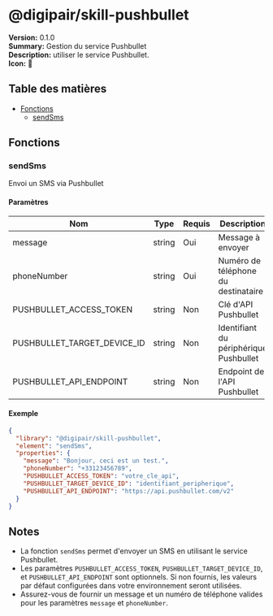 # @digipair/skill-pushbullet

**Version:** 0.1.0  
**Summary:** Gestion du service Pushbullet  
**Description:** utiliser le service Pushbullet.  
**Icon:** 💬

## Table des matières

- [Fonctions](#fonctions)
  - [sendSms](#sendsms)

## Fonctions

### sendSms

Envoi un SMS via Pushbullet

#### Paramètres

| Nom                         | Type   | Requis | Description                            |
| --------------------------- | ------ | ------ | -------------------------------------- |
| message                     | string | Oui    | Message à envoyer                      |
| phoneNumber                 | string | Oui    | Numéro de téléphone du destinataire    |
| PUSHBULLET_ACCESS_TOKEN     | string | Non    | Clé d'API Pushbullet                   |
| PUSHBULLET_TARGET_DEVICE_ID | string | Non    | Identifiant du périphérique Pushbullet |
| PUSHBULLET_API_ENDPOINT     | string | Non    | Endpoint de l'API Pushbullet           |

#### Exemple

```json
{
  "library": "@digipair/skill-pushbullet",
  "element": "sendSms",
  "properties": {
    "message": "Bonjour, ceci est un test.",
    "phoneNumber": "+33123456789",
    "PUSHBULLET_ACCESS_TOKEN": "votre_cle_api",
    "PUSHBULLET_TARGET_DEVICE_ID": "identifiant_peripherique",
    "PUSHBULLET_API_ENDPOINT": "https://api.pushbullet.com/v2"
  }
}
```

## Notes

- La fonction `sendSms` permet d'envoyer un SMS en utilisant le service Pushbullet.
- Les paramètres `PUSHBULLET_ACCESS_TOKEN`, `PUSHBULLET_TARGET_DEVICE_ID`, et `PUSHBULLET_API_ENDPOINT` sont optionnels. Si non fournis, les valeurs par défaut configurées dans votre environnement seront utilisées.
- Assurez-vous de fournir un message et un numéro de téléphone valides pour les paramètres `message` et `phoneNumber`.
